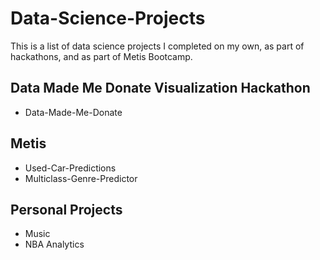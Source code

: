 # Data-Science-Projects

This is a list of data science projects I completed on my own, as part of hackathons, and as part of Metis Bootcamp.

## Data Made Me Donate Visualization Hackathon
* Data-Made-Me-Donate

## Metis
* Used-Car-Predictions
* Multiclass-Genre-Predictor

## Personal Projects
* Music
* NBA Analytics
